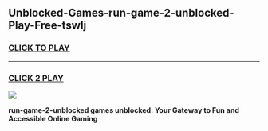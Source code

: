 
## Unblocked-Games-run-game-2-unblocked-Play-Free-tswlj
<h3>
<a href="https://premium76.site?title=run-game-2-unblocked&ref=15A">CLICK TO PLAY</a></h3>
<hr>

<h3>
<a href="https://premium76.site?title=run-game-2-unblocked&ref=15A">CLICK 2 PLAY</a>
  
</h3>

<a href="https://premium76.site?title=run-game-2-unblocked&ref=15A"><img src="https://clearcache.store/games.png"></a>


**run-game-2-unblocked games unblocked: Your Gateway to Fun and Accessible Online Gaming**
